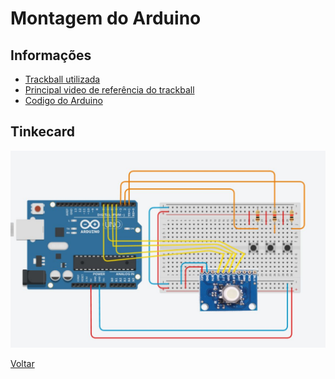 Montagem do Arduino
===========================

## Informações
- [Trackball utilizada](http://www.icstation.com/icstation-blackberry-cellphone-tracking-ball-trackball-breakout-board-module-icsh044a-b713-p-5646.html)
- [Principal video de referência do trackball](https://www.youtube.com/watch?v=KIfR655IsOg&t=0s)
- [Codigo do Arduino](https://github.com/fabriciovo/arduino-project/blob/main/Arduino/Arduino.ino)

## Tinkecard
![Tikecard](/Doc/images/tinkecard.jpg)



[Voltar](../README.md)